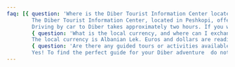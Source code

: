 ```yaml
---
faq: [{ question: 'Where is the Diber Tourist Information Center located?', answer: '
        The Diber Tourist Information Center, located in Peshkopi, offers helpful advice and printed maps to tourists. The open and airy office provides a welcoming atmosphere for visitors seeking guidance and information from knowledgeable municipality staff. The office can be found on Google Maps by searching “Dibër Tourist Information Center”. ' }, { question: 'How can I arrive in Diber from Tirana?', answer: '
        Driving by car to Diber takes approximately two hours. If you wish to arrive without a car, you may take one of the hourly vans which depart from the North and South Van Terminal (Terminali i Autobusave të Jugut dhe Veriut) in Tirana to Diber. The fare for these vans is 300 to 600 Lek (depending on final destination), and the travel time varies from 1 to 3 hours, depending on the specific location in Diber where you plan to arrive.' }, 
        { question: 'What is the local currency, and where can I exchange money?', answer: '
        The local currency is Albanian Lek. Euros and dollars are readily exchangeable at many locations across Diber. This availability of currency exchange services makes it easy for travelers to convert their foreign currencies to Lek and use it for their transactions during their stay in Diber.' }, 
        { question: 'Are there any guided tours or activities available in the area?', answer: '
        Yes! To find the perfect guide for your Diber adventure  do not hesitate to inquire at the Diber Tourist Information Center or access the guide directory we have available. Hiring a knowledgeable local guide will undoubtedly enhance your travel experience and help you create lasting memories in Diber. Guides in Diber offer guided tours to popular attractions, historical sites, and authentic experiences, enriching your travel experience in Diber.' }]
---
```

